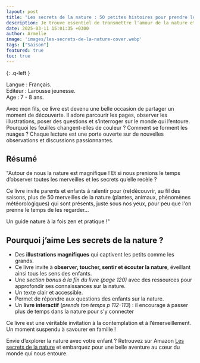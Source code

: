 ```yaml
---
layout: post
title: "Les secrets de la nature : 50 petites histoires pour prendre le temps de s'émerveiller de Rachel Williams et Freya Hartas"
description: Je trouve essentiel de transmettre l'amour de la nature et l'importance de prendre le temps de s'en émerveiller.
date: 2025-03-11 15:01:35 +0300
author: Armelle
image: 'images/les-secrets-de-la-nature-cover.webp'
tags: ["Saison"]
featured: true
toc: true
---
```



{: .q-left }

Langue : Français.       
Editeur : Larousse jeunesse.    
Age : 7 - 8 ans.

Avec mon fils, ce livre est devenu une belle occasion de partager un moment de découverte. Il adore parcourir les pages, observer les illustrations, poser des questions et s’interroger sur le monde qui l’entoure. Pourquoi les feuilles changent-elles de couleur ? Comment se forment les nuages ? Chaque lecture est une porte ouverte sur de nouvelles observations et discussions passionnantes.

## Résumé

"Autour de nous la nature est magnifique ! Et si nous prenions le temps d’observer toutes les merveilles et les secrets qu’elle recèle ?

Ce livre invite parents et enfants à ralentir pour (re)découvrir, au fil des saisons, plus de 50 merveilles de la nature (plantes, animaux, phénomènes météorologiques) qui sont présents, juste sous nos yeux, pour peu que l'on prenne le temps de les regarder…

Un guide nature à la fois zen et pratique !"

## Pourquoi j’aime Les secrets de la nature ?

- Des **illustrations magnifiques** qui captivent les petits comme les grands.
- Ce livre invite à **observer, toucher, sentir et écouter la nature**, éveillant ainsi tous les sens des enfants.
- Une *section bonus à la fin du livre (page 120)* avec des ressources pour approfondir ses connaissances sur la nature.
- Un texte clair et accessible.
- Permet de répondre aux questions des enfants sur la nature.
- Un **livre interactif** (*prends ton temps p 112-113*) : il encourage à passer plus de temps dans la nature pour s'y connecter

Ce livre est une véritable invitation à la contemplation et à l’émerveillement. Un moment suspendu à savourer en famille !

Envie d’explorer la nature avec votre enfant ? Retrouvez sur Amazon [Les secrets de la nature](https://amzn.to/4kLrrv7) et embarquez pour une belle aventure au cœur du monde qui nous entoure.